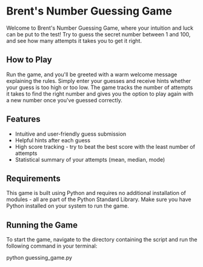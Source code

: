 # Brent's Number Guessing Game

Welcome to Brent's Number Guessing Game, where your intuition and luck can be put to the test! Try to guess the secret number between 1 and 100, and see how many attempts it takes you to get it right.

## How to Play

Run the game, and you'll be greeted with a warm welcome message explaining the rules. Simply enter your guesses and receive hints whether your guess is too high or too low. The game tracks the number of attempts it takes to find the right number and gives you the option to play again with a new number once you've guessed correctly.

## Features

- Intuitive and user-friendly guess submission
- Helpful hints after each guess
- High score tracking - try to beat the best score with the least number of attempts
- Statistical summary of your attempts (mean, median, mode)

## Requirements

This game is built using Python and requires no additional installation of modules - all are part of the Python Standard Library. Make sure you have Python installed on your system to run the game.

## Running the Game

To start the game, navigate to the directory containing the script and run the following command in your terminal:

python guessing_game.py
